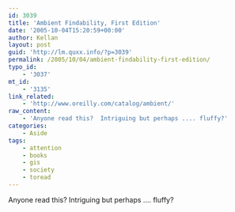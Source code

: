 ```yaml
---
id: 3039
title: 'Ambient Findability, First Edition'
date: '2005-10-04T15:20:59+00:00'
author: Kellan
layout: post
guid: 'http://lm.quxx.info/?p=3039'
permalink: /2005/10/04/ambient-findability-first-edition/
typo_id:
    - '3037'
mt_id:
    - '3135'
link_related:
    - 'http://www.oreilly.com/catalog/ambient/'
raw_content:
    - 'Anyone read this?  Intriguing but perhaps .... fluffy?'
categories:
    - Aside
tags:
    - attention
    - books
    - gis
    - society
    - toread
---
```


Anyone read this? Intriguing but perhaps …. fluffy?